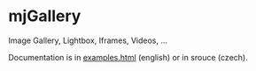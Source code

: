 # mjGallery
Image Gallery, Lightbox, Iframes, Videos, ...

Documentation is in [examples.html](https://michaljerabek.github.io/mjGallery/examples.html) (english) or in srouce (czech).
